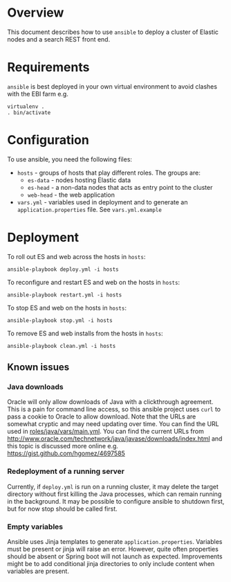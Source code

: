 # Overview
This document describes how to use `ansible` to deploy a cluster of Elastic nodes and a search REST front end. 

# Requirements
`ansible` is best deployed in your own virtual environment to avoid clashes with the EBI farm e.g.
```
virtualenv .
. bin/activate
```

# Configuration
To use ansible, you need the following files:
* `hosts` - groups of hosts that play different roles. The groups are:
    * `es-data` - nodes hosting Elastic data
    * `es-head` - a non-data nodes that acts as entry point to the cluster
    * `web-head` - the web application
* `vars.yml` - variables used in deployment and to generate an `application.properties` file. See `vars.yml.example`

# Deployment
To roll out ES and web across the hosts in `hosts`:
```
ansible-playbook deploy.yml -i hosts  
```

To reconfigure and restart ES and web on the hosts in `hosts`:
```
ansible-playbook restart.yml -i hosts  
```

To stop ES and web on the hosts in `hosts`:
```
ansible-playbook stop.yml -i hosts  
```

To remove ES and web installs from the hosts in `hosts`:
```
ansible-playbook clean.yml -i hosts 
```

## Known issues
### Java downloads
Oracle will only allow downloads of Java with a clickthrough agreement. This is a pain for command line access, so this ansible project uses `curl` to pass a cookie to Oracle to allow download. Note that the URLs are somewhat cryptic and may need updating over time. You can find the URL used in [roles/java/vars/main.yml](roles/java/vars/main.yml). You can find the current URLs from http://www.oracle.com/technetwork/java/javase/downloads/index.html and this topic is discussed more online e.g. https://gist.github.com/hgomez/4697585

### Redeployment of a running server
Currently, if `deploy.yml` is run on a running cluster, it may delete the target directory without first killing the Java processes, which can remain running in the background. It may be possible to configure ansible to shutdown first, but for now stop should be called first.

### Empty variables
Ansible uses Jinja templates to generate `application.properties`. Variables must be present or jinja will raise an error. However, quite often properties should be absent or Spring boot will not launch as expected. Improvements might be to add conditional jinja directories to only include content when variables are present.
